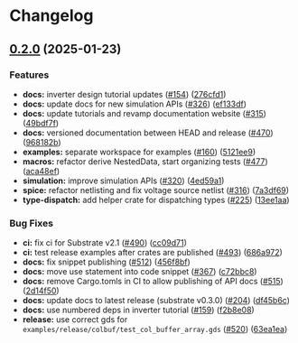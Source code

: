# Changelog

## [0.2.0](https://github.com/ucb-substrate/substrate2/compare/examples-v0.1.0...examples-v0.2.0) (2025-01-23)


### Features

* **docs:** inverter design tutorial updates ([#154](https://github.com/ucb-substrate/substrate2/issues/154)) ([276cfd1](https://github.com/ucb-substrate/substrate2/commit/276cfd1733bd26e4b5b68a0667f610012c895261))
* **docs:** update docs for new simulation APIs ([#326](https://github.com/ucb-substrate/substrate2/issues/326)) ([ef133df](https://github.com/ucb-substrate/substrate2/commit/ef133dfac5f352121fe0e561b76541d5af62970e))
* **docs:** update tutorials and revamp documentation website ([#315](https://github.com/ucb-substrate/substrate2/issues/315)) ([49bdf7f](https://github.com/ucb-substrate/substrate2/commit/49bdf7ff61e2fdbf19022697d518ad7fbafb465f))
* **docs:** versioned documentation between HEAD and release ([#470](https://github.com/ucb-substrate/substrate2/issues/470)) ([968182b](https://github.com/ucb-substrate/substrate2/commit/968182bf8f8d8b4cf923c0fd66f1ca1b32b12b16))
* **examples:** separate workspace for examples ([#160](https://github.com/ucb-substrate/substrate2/issues/160)) ([5121ee9](https://github.com/ucb-substrate/substrate2/commit/5121ee9402ed5810923e0f37dabe10277588b15f))
* **macros:** refactor derive NestedData, start organizing tests ([#477](https://github.com/ucb-substrate/substrate2/issues/477)) ([aca48ef](https://github.com/ucb-substrate/substrate2/commit/aca48ef7a49c959e35ec4614345a55e667ff5146))
* **simulation:** improve simulation APIs ([#320](https://github.com/ucb-substrate/substrate2/issues/320)) ([4ed59a1](https://github.com/ucb-substrate/substrate2/commit/4ed59a1283f9546e8336cc96015bd87c55682777))
* **spice:** refactor netlisting and fix voltage source netlist ([#316](https://github.com/ucb-substrate/substrate2/issues/316)) ([7a3df69](https://github.com/ucb-substrate/substrate2/commit/7a3df695cf9b38c837ff86d5a5da2417c4db7aa2))
* **type-dispatch:** add helper crate for dispatching types ([#225](https://github.com/ucb-substrate/substrate2/issues/225)) ([13ee1aa](https://github.com/ucb-substrate/substrate2/commit/13ee1aa1b287ed0c147549003c0af815b849577b))


### Bug Fixes

* **ci:** fix ci for Substrate v2.1 ([#490](https://github.com/ucb-substrate/substrate2/issues/490)) ([cc09d71](https://github.com/ucb-substrate/substrate2/commit/cc09d7199b41fb2986d1d733aa3678db49464f70))
* **ci:** test release examples after crates are published ([#493](https://github.com/ucb-substrate/substrate2/issues/493)) ([686a972](https://github.com/ucb-substrate/substrate2/commit/686a972a9e6ca7833fd5ff548e3b3f0c5469952c))
* **docs:** fix snippet publishing ([#512](https://github.com/ucb-substrate/substrate2/issues/512)) ([456f8bf](https://github.com/ucb-substrate/substrate2/commit/456f8bfe659d4fa2a05f6d56394a6171c4fd34dd))
* **docs:** move use statement into code snippet ([#367](https://github.com/ucb-substrate/substrate2/issues/367)) ([c72bbc8](https://github.com/ucb-substrate/substrate2/commit/c72bbc8a89b0e617c7fae880313385a6383384bc))
* **docs:** remove Cargo.tomls in CI to allow publishing of API docs ([#515](https://github.com/ucb-substrate/substrate2/issues/515)) ([2d14f50](https://github.com/ucb-substrate/substrate2/commit/2d14f50add396a1d775428b273df7d8d022aea05))
* **docs:** update docs to latest release (substrate v0.3.0) ([#204](https://github.com/ucb-substrate/substrate2/issues/204)) ([df45b6c](https://github.com/ucb-substrate/substrate2/commit/df45b6c56c7eb8d01bd2ec104c5d2593bc8f80cc))
* **docs:** use numbered deps in inverter tutorial ([#159](https://github.com/ucb-substrate/substrate2/issues/159)) ([f2b8e08](https://github.com/ucb-substrate/substrate2/commit/f2b8e0846e7080d38748766acf3624415b4d0a29))
* **release:** use correct gds for `examples/release/colbuf/test_col_buffer_array.gds` ([#520](https://github.com/ucb-substrate/substrate2/issues/520)) ([63ea1ea](https://github.com/ucb-substrate/substrate2/commit/63ea1ea60426ac788218c5830cca92601737d5e4))
